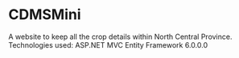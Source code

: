 # CDMSMini
A website to keep all the crop details within North Central Province. 
Technologies used:  ASP.NET MVC
                    Entity Framework 6.0.0.0
